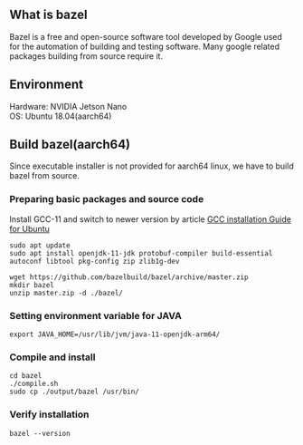 ## What is bazel
Bazel is a free and open-source software tool developed by Google used for the automation of building and testing software. Many google related packages building from source require it.

## Environment
Hardware: NVIDIA Jetson Nano<br>
OS: Ubuntu 18.04(aarch64)

## Build bazel(aarch64)
Since executable installer is not provided for aarch64 linux, we have to build bazel from source.

### Preparing basic packages and source code
Install GCC-11 and switch to newer version by article [GCC installation Guide for Ubuntu](https://github.com/ZHCSOFT/Linux-Preparing-and-Setting/blob/main/Ubuntu/install_GCC.md)<br>

```
sudo apt update
sudo apt install openjdk-11-jdk protobuf-compiler build-essential autoconf libtool pkg-config zip zlib1g-dev 

wget https://github.com/bazelbuild/bazel/archive/master.zip
mkdir bazel
unzip master.zip -d ./bazel/
```

### Setting environment variable for JAVA
```
export JAVA_HOME=/usr/lib/jvm/java-11-openjdk-arm64/
```

### Compile and install
```
cd bazel
./compile.sh
sudo cp ./output/bazel /usr/bin/
```

### Verify installation
```
bazel --version
```
